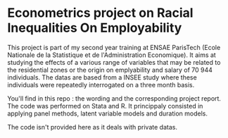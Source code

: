 # Econometrics project on Racial Inequalities On Employability

This project is part of my second year training at ENSAE ParisTech (Ecole Nationale de la Statistique et de l'Administration Economique). 
It aims at studying the effects of a various range of variables that may be related to the residential zones or the origin on emplyability and salary of 70 944 individuals. The datas are based from a INSEE study where these individuals were repeatedly interrogated on a three month basis.

You'll find in this repo : the wording and the corresponding project report. The code was performed on Stata and R. It princippaly consisted in applying panel methods, latent variable models and duration models. 

The code isn't provided here as it deals with private datas. 
